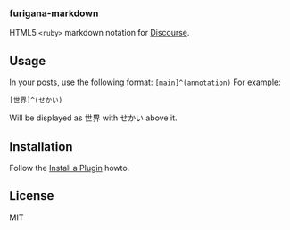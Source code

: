 ### furigana-markdown

HTML5 `<ruby>` markdown notation for [Discourse](https://www.discourse.org).

## Usage

In your posts, use the following format: `[main]^(annotation)`
For example:

```
[世界]^(せかい)
```

Will be displayed as 世界 with せかい above it.

## Installation

Follow the [Install a Plugin](https://meta.discourse.org/t/install-a-plugin/19157) howto.

## License

MIT
